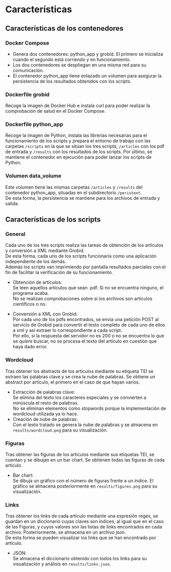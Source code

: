 # Características

## Características de los contenedores

### Docker Compose
- Genera dos contenedores: python_app y grobid. El primero se inicializa cuando el segundo está corriendo y en funcionamiento.  
- Los dos contenedores se despliegan en una misma red para su comunicación.  
- El contenedor python_app tiene enlazado un volumen para asegurar la persistencia de los resultados obtenidos con los scripts.

### Dockerfile grobid
Recoge la imagen de Docker Hub e instala curl para poder realizar la comprobación de salud en el Docker Compose.

### Dockerfile python_app
Recoge la imagen de Python, instala las librerías necesarias para el funcionamiento de los scripts y prepara el entorno de trabajo con las carpetas `/scripts` en la que se sitúan los tres scripts, `/articles` con los pdf de entrada y `/results` con los resultados de los scripts. Por último, se mantiene el contenedor en ejecución para poder lanzar los scripts de Python.

### Volumen data_volume
Este volumen tiene las mismas carpetas `/articles` y `/results` del contenedor python_app, situadas en el subdirectorio `/peristent`.  
De esta forma, la persistencia se mantiene para los archivos de entrada y salida.

## Características de los scripts

### General
Cada uno de los tres scripts realiza las tareas de obtención de los artículos y conversión a XML mediante Grobid.  
De esta forma, cada uno de los scripts funcionaría como una aplicación independiente de los demás.  
Además los scripts van imprimiendo por pantalla resultados parciales con el fin de facilitar la verificación de su funcionamiento.

- Obtención de artículos:  
Se leen aquellos artículos que sean .pdf. Si no se encuentra ninguno, el programa acaba.  
No se realizan comprobaciones sobre si los archivos son artículos científicos o no.

- Conversión a XML con Grobid:  
Por cada uno de los pdfs encontrados, se envía una petición POST al servicio de Grobid para convertir el texto completo de cada uno de ellos a xml y así extraer lo correspondiente a cada script.  
Por ello, si la respuesta del servidor no es 200 o no se encuentra lo que se quiere buscar, no se procesa el texto del artículo en cuestión que haya dado error.  

### Wordcloud
Tras obtener los abstracts de los artículos mediante su etiqueta TEI se extraen las palabras clave y se crea la nube de palabras. Se obtiene un abstract por artículo, el primero en el caso de que hayan varios.
- Extracción de palabras clave:  
Se elimina del texto los caracteres especiales y se convierten a minúscula el resto de palabras.  
No se eliminan elementos como stopwords porque la implementación de wordcloud utilizada ya lo hace.
- Creación de nube de palabras:  
Con el texto tratado se genera la nube de palabras y se almacena en `results/wordcloud.png` para su visualización.

### Figuras
Tras obtener las figuras de los artículos mediante sus etiquetas TEI, se cuentan y se dibujan en un bar chart. Se obtienen todas las figuras de cada artículo.

- Bar chart:  
Se dibuja un gráfico con el número de figuras frente a un índice. El gráfico se almacena posteriormente en `results/figures.png` para su visualización.


### Links 
Tras obtener los links de cada artículo mediante una expresión regex, se guardan en un diccionario cuyas claves son índices, al igual que en el caso de las Figuras, y cuyos valores son las listas de links encontrados en cada archivo. Posteriormente, se almacena en un archivo json.  
De esta forma se pueden visualizar los links que se han encontrado por artículo.
- JSON:  
Se almacena el diccionario obtenido con todos los links para su visualización y análisis en `results/links.json`.

